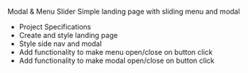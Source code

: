Modal & Menu Slider
Simple landing page with sliding menu and modal

+ Project Specifications
+ Create and style landing page
+ Style side nav and modal
+ Add functionality to make menu open/close on button click
+ Add functionality to make modal open/close on button click
